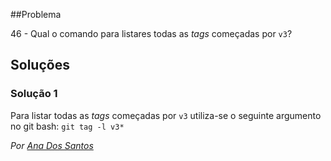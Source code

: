##Problema

46 - Qual o comando para listares todas as _tags_ começadas por `v3`?


## Soluções

### Solução 1
 Para listar todas as _tags_ começadas por `v3` utiliza-se o seguinte argumento no git bash:
 `git tag -l v3*`

 *Por [Ana Dos Santos](https://github.com/AnSantos99)*
